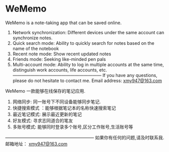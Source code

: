 # WeMemo

WeMemo is a note-taking app that can be saved online.
1. Network synchronization: Different devices under the same account can synchronize notes.
2. Quick search mode: Ability to quickly search for notes based on the name of the notebook
3. Recent note mode: Show recent updated notes
4. Friends mode: Seeking like-minded pen pals
5. Multi-account mode: Ability to log in multiple accounts at the same time, distinguish work accounts, life accounts, etc.
————————————————————
If you have any questions, please do not hesitate to contact me.
Email address: xmy947@163.com



WeMemo  一款能够在线保存的笔记应用.
1.  网络同步: 同一账号下不同设备能够同步笔记.
2.  快捷搜索模式 ：能够根据笔记本的名称快速搜索笔记
3.  最近笔记模式:  展示最近更新的笔记
4.  好友模式: 寻求志同道合的笔友
5.  多账号模式:  能够同时登录多个账号,区分工作账号,生活账号等

————————————————————
如果你有任何的问题,请及时联系我.
邮箱地址： xmy947@163.com
